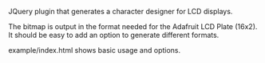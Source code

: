 JQuery plugin that generates a character designer for LCD displays.

The bitmap is output in the format needed for the Adafruit LCD Plate (16x2).  It should be easy to add an option to generate different formats.

example/index.html shows basic usage and options.
